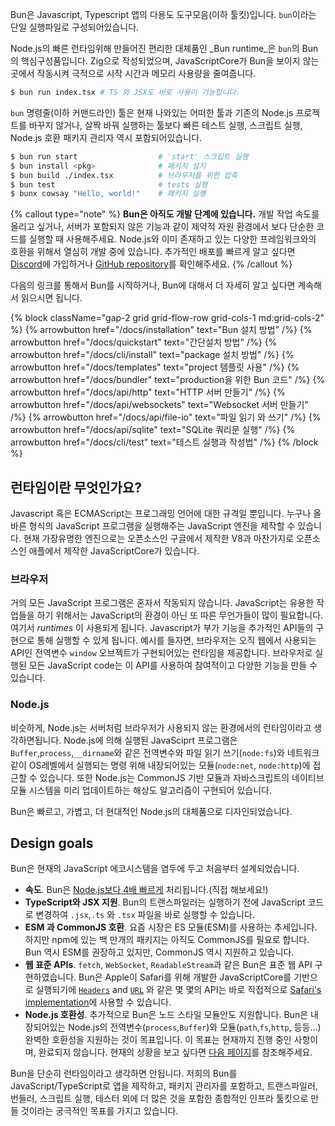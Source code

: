 Bun은 Javascript, Typescript  앱의 다용도 도구모음(이하 툴킷)입니다.  `bun`이라는 단일 실행파일로 구성되어있습니다.

Node.js의 빠른 런타임위해 만들어진 편리한 대체품인 _Bun runtime_은 `bun`의 Bun의 핵심구성품입니다. Zig으로 작성되었으며, JavaScriptCore가 Bun을 보이지 않는 곳에서 작동시켜 극적으로 시작 시간과 메모리 사용량을 줄여줍니다.

```bash
$ bun run index.tsx # TS 와 JSX도 바로 사용이 가능합니다.
```

`bun` 명령줄(이하 커맨드라인) 툴은 현재 나와있는 어떠한 툴과 기존의 Node.js 프로젝트를 바꾸지 않거나, 살짝 바꿔 실행하는 툴보다  빠른 테스트 실행, 스크립트 실행, Node.js 호환 패키지 관리자 역시 포함되어있습니다.

```bash
$ bun run start                  # 'start' 스크립트 실행
$ bun install <pkg>              # 패키지 설치
$ bun build ./index.tsx          # 브라우저를 위한 압축
$ bun test                       # tests 실행
$ bunx cowsay "Hello, world!"    # 패키지 실행
```

{% callout type="note" %}
**Bun은 아직도 개발 단계에 있습니다.** 개발 작업 속도를 올리고 싶거나, 서버가 포함되지 않은 기능과 같이 제약적 자원 환경에서 보다 단순한 코드를 실행할 때 사용해주세요. Node.js와 이미 존재하고 있는 다양한 프레임워크와의 호환을 위해서 열심히 개발 중에 있습니다. 추가적인 배포를 빠르게 알고 싶다면 [Discord](https://bun.sh/discord)에 가입하거나 [GitHub repository](https://github.com/oven-sh/bun)를 확인해주세요.
{% /callout %}

다음의 링크를 통해서 Bun를 시작하거나, Bun에 대해서 더 자세히 알고 싶다면 계속해서 읽으시면 됩니다.

{% block className="gap-2 grid grid-flow-row grid-cols-1 md:grid-cols-2" %}
{% arrowbutton href="/docs/installation" text="Bun 설치 방법" /%}
{% arrowbutton href="/docs/quickstart" text="간단설치 방법" /%}
{% arrowbutton href="/docs/cli/install" text="package 설치 방법" /%}
{% arrowbutton href="/docs/templates" text="project 템플릿 사용" /%}
{% arrowbutton href="/docs/bundler" text="production을 위한 Bun 코드" /%}
{% arrowbutton href="/docs/api/http" text="HTTP 서버 만들기" /%}
{% arrowbutton href="/docs/api/websockets" text="Websocket 서버 만들기" /%}
{% arrowbutton href="/docs/api/file-io" text="파일 읽기 와 쓰기" /%}
{% arrowbutton href="/docs/api/sqlite" text="SQLite 쿼리문 실행" /%}
{% arrowbutton href="/docs/cli/test" text="테스트 실행과 작성법" /%}
{% /block %}

## 런타임이란 무엇인가요?

Javascript 혹은 ECMAScript는 프로그래밍 언어에 대한 규격일 뿐입니다. 누구나 올바른 형식의 JavaScript 프로그램을 실행해주는 JavaScript 엔진을 제작할 수 있습니다. 현재 가장유명한 엔진으로는 오픈소스인 구글에서 제작한 V8과 마찬가지로 오픈소스인 애플에서 제작한 JavaScriptCore가 있습니다.

### 브라우저

거의 모든 JavaScript 프로그램은 혼자서 작동되지 않습니다. JavaScript는 유용한 작업들을 하기 위해서는 JavaScript의 환경이 아닌 또 따른 무언가들이 많이 필요합니다. 여기서 _runtimes_ 이 사용되게 됩니다. Javascript가  부가 기능을 추가적인 API들의 구현으로 통해 실행할 수 있게 됩니다. 예시를 들자면, 브라우저는 오직 웹에서 사용되는 API인 전역변수 `window` 오브젝트가 구현되어있는 런타임을 제공합니다. 브라우저로 실행된 모든 JavaScript code는 이 API를 사용하여 참여적이고 다양한 기능을 만들 수 있습니다.

<!-- JavaScript runtime that exposes  JavaScript engines are designed to run "vanilla" JavaScript programs, but it's often JavaScript _runtimes_ use an engine internally to execute the code and implement additional APIs that are then made available to executed programs.
JavaScript was [initially designed](https://en.wikipedia.org/wiki/JavaScript) as a language to run in web browsers to implement interactivity and dynamic behavior in web pages. Browsers are the first JavaScript runtimes. JavaScript programs that are executed in browsers have access to a set of Web-specific global APIs on the `window` object. -->

### Node.js

비슷하게, Node.js는 서버처럼 브라우저가 사용되지 않는 환경에서의 런타임이라고 생각하면됩니다.  Node.js에 의해 실행된 JavaSciprt 프로그램은 `Buffer`,`process`,`__dirname`와 같은 전역변수와  파일 읽기 쓰기(`node:fs`)와 네트워크 같이 OS레벨에서 실행되는 명령 위해 내장되어있는 모듈(`node:net`, `node:http`)에 접근할 수 있습니다. 또한 Node.js는 CommonJS 기반 모듈과 자바스크립트의 네이티브 모듈 시스템을 미리 업데이트하는 해상도 알고리즘이 구현되어 있습니다.

<!-- Bun.js prefers Web API compatibility instead of designing new APIs when possible. Bun.js also implements some Node.js APIs. -->

Bun은 빠르고, 가볍고, 더 현대적인 Node.js의 대체품으로 디자인되었습니다.

<!-- ## Why a new runtime?

Bun is designed as a faster, leaner, more modern replacement for Node.js. Node.js is burdened by ingrained performance issues, backwards compatibility concerns, and slow development velocity—inevitable issues for a project of its age and magnitude. -->

## Design goals

Bun은 현재의 JavaScript 에코시스템을 염두에 두고 처음부터 설계되었습니다.

- **속도**. Bun은 [Node.js보다 4배 빠르게](https://twitter.com/jarredsumner/status/1499225725492076544) 처리됩니다.(직접 해보세요!)
- **TypeScript와 JSX 지원**. Bun의 트랜스파일러는 실행하기 전에 JavaScript 코드로 변경하여 `.jsx`,`.ts` 와 `.tsx` 파일을 바로 실행할 수 있습니다.
- **ESM 과 CommonJS 호환**. 요즘 시장은 ES 모듈(ESM)를 사용하는 추세입니다. 하지만 npm에 있는 백 만개의 패키지는 아직도 CommonJS를 필요로 합니다. Bun 역시 ESM를 권장하고 있지만, CommonJS 역시 지원하고 있습니다.
- **웹 표준 APIs**. `fetch`, `WebSocket`, `ReadableStream`과 같은 Bun은 표준 웹 API 구현하였습니다. Bun은 Apple이 Safari를 위해 개발한 JavaScriptCore를 기반으로 실행되기에 [`Headers`](https://developer.mozilla.org/en-US/docs/Web/API/Headers) and [`URL`](https://developer.mozilla.org/en-US/docs/Web/API/URL) 와 같은 몇 몇의 API는 바로 직접적으로  [Safari's implementation](https://github.com/oven-sh/bun/blob/HEAD/src/bun.js/bindings/webcore/JSFetchHeaders.cpp)에 사용할 수 있습니다.
- **Node.js 호환성**. 추가적으로 Bun은 노드 스타일 모듈안도 지원합니다. Bun은 내장되어있는 Node.js의 전역변수(`process`,`Buffer`)와 모듈(`path`,`fs`,`http`, 등등...) 완벽한 호환성을 지원하는 것이 목표입니다. 이 목표는 현재까지 진행 중인 사항이며, 완료되지 않습니다. 현재의 상황을 보고 싶다면 [다음 페이지](https://bun.sh/docs/runtime/nodejs-apis)를 참조해주세요.


Bun을 단순히 런타임이라고 생각하면 안됩니다. 저희의 Bun를 JavaScript/TypeScript로 앱을 제작하고, 패키지 관리자를 포함하고, 트랜스파일러, 번들러, 스크립트 실행, 테스터 외에 더 많은 것을 포함한 종합적인 인프라 툴킷으로 만들 것이라는 궁극적인 목표를 가지고 있습니다.

<!-- - tsconfig.json `"paths"` is natively supported, along with `"exports"` in package.json
- `fs`, `path`, and `process` from Node.js are partially implemented
- Web APIs like [`fetch`](https://developer.mozilla.org/en-US/docs/Web/API/fetch), [`Response`](https://developer.mozilla.org/en-US/docs/Web/API/Response), [`URL`](https://developer.mozilla.org/en-US/docs/Web/API/URL) and more are built-in
- [`HTMLRewriter`](https://developers.cloudflare.com/workers/runtime-apis/html-rewriter/) makes it easy to transform HTML in Bun.js
- `.env` files automatically load into `process.env` and `Bun.env`
- top level await -->

